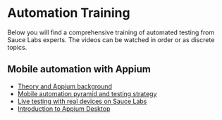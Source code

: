 # Automation Training

Below you will find a comprehensive training of automated testing from Sauce Labs experts. The videos can be watched in order or as discrete topics.

## Mobile automation with Appium

* [Theory and Appium background](https://youtu.be/g1owB-2AOJc)
* [Mobile automation pyramid and testing strategy](https://youtu.be/0euUSTJtUhw)
* [Live testing with real devices on Sauce Labs](https://youtu.be/MzH6lQFV3MQ)
* [Introduction to Appium Desktop](https://youtu.be/0P8mkguf2z8)
